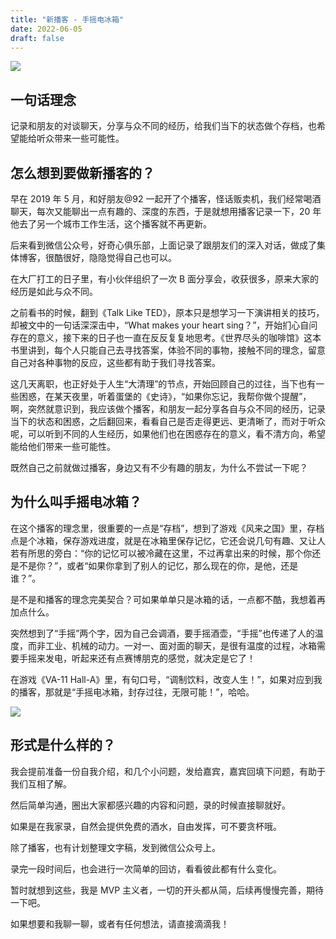 ```yaml
---
title: "新播客 - 手摇电冰箱"
date: 2022-06-05
draft: false
---
```


![](https://img.gejiba.com/images/c504f9d55ae355ae14f8d5b2098a61b4.jpg)

## 一句话理念

记录和朋友的对谈聊天，分享与众不同的经历，给我们当下的状态做个存档，也希望能给听众带来一些可能性。

## 怎么想到要做新播客的？

早在 2019 年 5 月，和好朋友@92 一起开了个播客，怪话贩卖机，我们经常喝酒聊天，每次又能聊出一点有趣的、深度的东西，于是就想用播客记录一下，20 年他去了另一个城市工作生活，这个播客就不再更新。

后来看到微信公众号，好奇心俱乐部，上面记录了跟朋友们的深入对话，做成了集体博客，很酷很好，隐隐觉得自己也可以。

在大厂打工的日子里，有小伙伴组织了一次 B 面分享会，收获很多，原来大家的经历是如此与众不同。

之前看书的时候，翻到《Talk Like TED》，原本只是想学习一下演讲相关的技巧，却被文中的一句话深深击中，“What makes your heart sing？”，开始扪心自问存在的意义，接下来的日子也一直在反反复复地思考。《世界尽头的咖啡馆》这本书里讲到，每个人只能自己去寻找答案，体验不同的事物，接触不同的理念，留意自己对各种事物的反应，这些都有助于我们寻找答案。

这几天离职，也正好处于人生“大清理”的节点，开始回顾自己的过往，当下也有一些困惑，在某天夜里，听着蛋堡的《史诗》，“如果你忘记，我帮你做个提醒”，啊，突然就意识到，我应该做个播客，和朋友一起分享各自与众不同的经历，记录当下的状态和困惑，之后翻回来，看看自己是否走得更远、更清晰了，而对于听众呢，可以听到不同的人生经历，如果他们也在困惑存在的意义，看不清方向，希望能给他们带来一些可能性。

既然自己之前就做过播客，身边又有不少有趣的朋友，为什么不尝试一下呢？

## 为什么叫手摇电冰箱？

在这个播客的理念里，很重要的一点是“存档”，想到了游戏《风来之国》里，存档点是个冰箱，保存游戏进度，就是在冰箱里保存记忆，它还会说几句有趣、又让人若有所思的旁白：“你的记忆可以被冷藏在这里，不过再拿出来的时候，那个你还是不是你？”，或者“如果你拿到了别人的记忆，那么现在的你，是他，还是谁？”。

是不是和播客的理念完美契合？可如果单单只是冰箱的话，一点都不酷，我想着再加点什么。

突然想到了“手摇”两个字，因为自己会调酒，要手摇酒壶，“手摇”也传递了人的温度，而非工业、机械的动力。一对一、面对面的聊天，是很有温度的过程，冰箱需要手摇来发电，听起来还有点赛博朋克的感觉，就决定是它了！

在游戏《VA-11 Hall-A》里，有句口号，“调制饮料，改变人生！”，如果对应到我的播客，那就是“手摇电冰箱，封存过往，无限可能！”，哈哈。

![](https://img.gejiba.com/images/00fe7f3e7ab0602dbc948a6618ac21e3.jpg)

## 形式是什么样的？

我会提前准备一份自我介绍，和几个小问题，发给嘉宾，嘉宾回填下问题，有助于我们互相了解。

然后简单沟通，圈出大家都感兴趣的内容和问题，录的时候直接聊就好。

如果是在我家录，自然会提供免费的酒水，自由发挥，可不要贪杯哦。

除了播客，也有计划整理文字稿，发到微信公众号上。

录完一段时间后，也会进行一次简单的回访，看看彼此都有什么变化。

暂时就想到这些，我是 MVP 主义者，一切的开头都从简，后续再慢慢完善，期待一下吧。

如果想要和我聊一聊，或者有任何想法，请直接滴滴我！